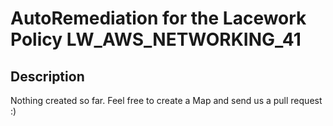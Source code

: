 # AutoRemediation for the Lacework Policy LW_AWS_NETWORKING_41

## Description
Nothing created so far. Feel free to create a Map and send us a pull request :)
